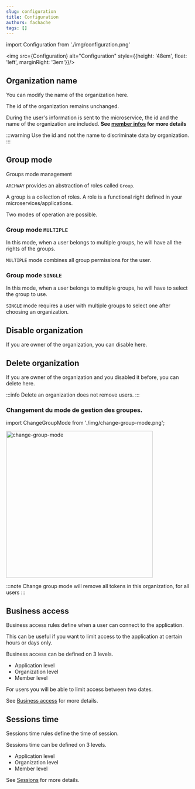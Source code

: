 ```yaml
---
slug: configuration
title: Configuration
authors: fachache
tags: []
---
```


import Configuration from './img/configuration.png'

<img src={Configuration} alt="Configuration" style={{height: '48em', float: 'left', marginRight: '3em'}}/>

## Organization name

You can modify the name of the organization here.

The id of the organization remains unchanged.

During the user's information is sent to the microservice, the id and the name of the organization are included. **See [member infos](../member-infos) for more details**

:::warning
Use the id and not the name to discriminate data by organization.
:::


## Group mode 

Groups mode management

`ARCHWAY` provides an abstraction of roles called `Group`. 

A group is a collection of roles. A role is a functional right defined in your microservices/applications. 

Two modes of operation are possible.

### Group mode `MULTIPLE`

In this mode, when a user belongs to multiple groups, he will have all the rights of the groups.

`MULTIPLE` mode combines all group permissions for the user.

### Group mode `SINGLE`

In this mode, when a user belongs to multiple groups, he will have to select the group to use.

`SINGLE` mode requires a user with multiple groups to select one after choosing an organization.

## Disable organization

If you are owner of the organization, you can disable here.

## Delete organization

If you are owner of the organization and you disabled it before, you can delete here.

:::info
Delete an organization does not remove users.
:::

### Changement du mode de gestion des groupes.

import ChangeGroupMode from './img/change-group-mode.png';

<img src={ChangeGroupMode} alt="change-group-mode" width="400px" />

:::note
Change group mode will remove all tokens in this organization, for all users
:::

## Business access

Business access rules define when a user can connect to the application.

This can be useful if you want to limit access to the application at certain hours or days only.  

Business access can be defined on 3 levels.

- Application level
- Organization level
- Member level

For users you will be able to limit access between two dates.

See [Business access](../business-access) for more details.

## Sessions time

Sessions time rules define the time of session.

Sessions time can be defined on 3 levels.

- Application level
- Organization level
- Member level

See [Sessions](../sessions) for more details.


